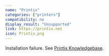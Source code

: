 ```yaml
---
name: "Printix"
categories: ["printers"]
compatibility: no
display_result: "Unsupported"
link: https://printix.net
icon: Printix.png
---
```

Installation failure. See [Printix Knowledgebase](https://knowledge.tungstenautomation.com/bundle/z-kb-articles-salesforce9/page/36859.html).
